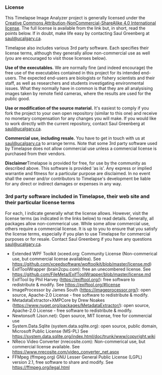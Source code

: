 ### License
This Timelapse Image Analyzer project is generally licensed under the [Creative Commons Attribution-NonCommercial-ShareAlike 4.0 International license](http://creativecommons.org/licenses/by-nc-sa/4.0/).  The full license is available from the link but, in short, read the points below. If in doubt, make life easy by contacting Saul Greenberg at saul@ucalgary.ca.

Timelapse also includes various 3rd party software. Each specifies their license terms, although they generally allow non-commercial use as well (you are encouraged to visit those licenses below). 

<B>Use of the executables.</B> We are normally fine (and indeed encourage) the free use of the executables contained in this project for its intended end-users. The expected end-users are biologists or fishery scientists and their staff, as well as researchers and students investigating environmental issues. What they normally have in common is that they are all analysising images taken by remote field cameras, where the results are used for the public good. 

<B>Use or modification of the source material.</B> It's easiest to comply if you fork the project to your own open repository (similar to this one) and receive no monetary compensation for any changes you will make. If you would like to work directly with the current repository, contact Saul Greenberg at saul@ucalgary.ca.

<B>Commercial use, including resale.</B> You have to get in touch with us at saul@ucalgary.ca to arrange terms. Note that some 3rd party software used by Timelapse does not allow commercial use unless a commercial license is purchased from their vendors.

<B>Disclaimer</B>Timelapse is provided for free, for use by the community as described above. This software is provided 'as is'. Any express or implied warrantie and fitness for a particular purpose are disclaimed. In no event shall the owner and/or contributors to Timelapse's development  be liable for any direct or indirect damages or expenses in any way. 

### 3rd party software included in Timelapse, their web site and their particular license terms
For each, I indicate generally what the license allows. However, visit the license terms (as indicated in the links below) to read details.
Generally, all packages allow non-commerical use. While some allow commercial use, others require a commercial license. It is up to you to ensure that you satisfy the license terms, especially if you plan to use Timelapse for commercial purposes or for resale. Contact Saul Greenberg if you have any questions saul@ucalgary.ca.
* Extended WPF Toolkit (xceed.org: Community License (Non-commerical use, but commercial license availablea). See https://github.com/xceedsoftware/wpftoolkit/blob/master/license.md)  
* ExifToolWrapper (brain2cpu.com): free an unecombered license. See https://github.com/FileMeta/ExifToolWrapper/blob/master/license.md
* ExifTool by Phil Harvey (https://exiftool.org/): free software to redistribute & modify. See https://exiftool.org/#license
* ImageProcessor by James South (https://imageprocessor.org/): open source, Apache-2.0 License - free software to redistribute & modify.  
* MetadataExtractor+XMPCore by Drew Noakes (https://www.nuget.org/packages/MetadataExtractor/): open source, Apache-2.0 License - free software to redistribute & modify.  
* Newtonsoft (Json.net): Open source, MIT license, free for commercial use
* System.Data.Sqlite (system.data.sqlite.org): open source, public domain, Microsoft Public License (MS-PL) See https://system.data.sqlite.org/index.html/doc/trunk/www/copyright.wiki
* NReco Video Converter (nrecosite.com): Non-commerical use, but commercial license available.  See https://www.nrecosite.com/video_converter_net.aspx
* FFMpeg (ffmpeg.org) GNU Lesser General Public License (LGPL) version 2.1, free software to share and modify. See https://ffmpeg.org/legal.html
